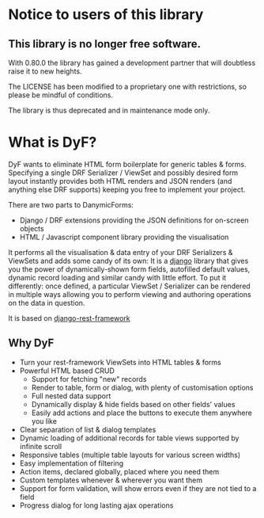 # Notice to users of this library

## This library is no longer free software.

With 0.80.0 the library has gained a development partner that will doubtless raise it to new heights.

The LICENSE has been modified to a proprietary one with restrictions, so please be mindful of conditions.

The library is thus deprecated and in maintenance mode only.

# What is DyF?

DyF wants to eliminate HTML form boilerplate for generic tables & forms. Specifying a single DRF Serializer /
ViewSet and possibly desired form layout instantly provides both HTML renders and JSON renders (and anything else DRF
supports) keeping you free to implement your project.

There are two parts to DanymicForms:

- Django / DRF extensions providing the JSON definitions for on-screen objects
- HTML / Javascript component library providing the visualisation

It performs all the visualisation & data entry of your DRF Serializers & ViewSets and adds some candy of its own: It is
a [django](https://www.djangoproject.com/) library that gives you the power of dynamically-shown form fields,
autofilled default values, dynamic record loading and similar candy with little effort. To put it differently: once
defined, a particular ViewSet / Serializer can be rendered in multiple ways allowing you to perform viewing and
authoring operations on the data in question.

It is based on
[django-rest-framework](http://www.django-rest-framework.org/)

## Why DyF

- Turn your rest-framework ViewSets into HTML tables & forms
- Powerful HTML based CRUD
    - Support for fetching "new" records
    - Render to table, form or dialog, with plenty of customisation options
    - Full nested data support
    - Dynamically display & hide fields based on other fields' values
    - Easily add actions and place the buttons to execute them anywhere you like
- Clear separation of list & dialog templates
- Dynamic loading of additional records for table views supported by infinite scroll
- Responsive tables (multiple table layouts for various screen widths)
- Easy implementation of filtering
- Action items, declared globally, placed where you need them
- Custom templates whenever & wherever you want them
- Support for form validation, will show errors even if they are not tied to a field
- Progress dialog for long lasting ajax operations

